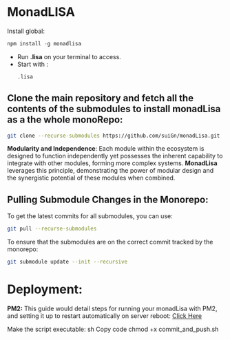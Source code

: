 # MonadLISA
Install global:
```js
npm install -g monadlisa
```
* Run **.lisa** on your terminal to access.
* Start with :
  ```bash
  .lisa
  ```

## Clone the main repository and fetch all the contents of the submodules to install monadLisa as a the whole monoRepo:
```bash
git clone --recurse-submodules https://github.com/suiGn/monadLisa.git
```
**Modularity and Independence**: Each module within the ecosystem is designed to function independently yet possesses the inherent capability to integrate with other modules, forming more complex systems. **MonadLisa** leverages this principle, demonstrating the power of modular design and the synergistic potential of these modules when combined.

## Pulling Submodule Changes in the Monorepo:
To get the latest commits for all submodules, you can use:
```bash
git pull --recurse-submodules
```
To ensure that the submodules are on the correct commit tracked by the monorepo:
```bash
git submodule update --init --recursive
```

# Deployment:
**PM2:** This guide would detail steps for running your monadLisa with PM2, and setting it up to restart automatically on server reboot: [Click Here](https://www.monadlisa.com/about/docs/deployment-and-management-of-monadlisa-with-pm2)

Make the script executable:
sh
Copy code
chmod +x commit_and_push.sh